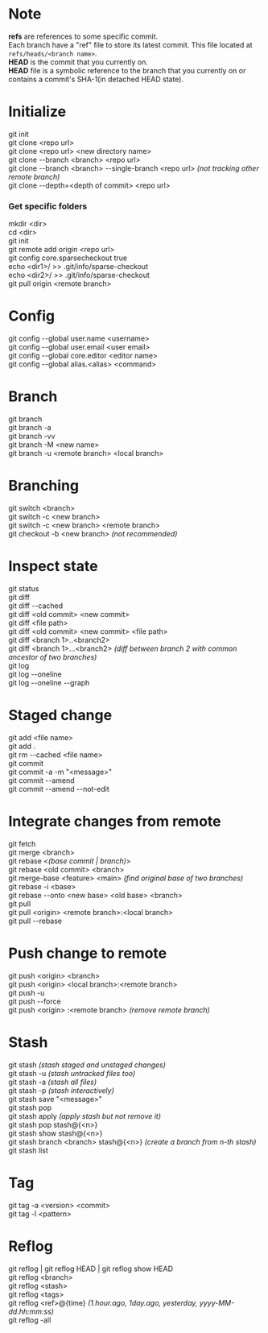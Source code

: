# Note

**refs** are references to some specific commit.  
Each branch have a "ref" file to store its latest commit. This file located at `refs/heads/<branch name>`.  
**HEAD** is the commit that you currently on.  
**HEAD** file is a symbolic reference to the branch that you currently on or contains a commit's SHA-1(in detached HEAD state).

# Initialize

git init  
git clone \<repo url\>  
git clone \<repo url\> \<new directory name\>  
git clone --branch \<branch\> \<repo url\>  
git clone --branch \<branch\> --single-branch \<repo url\> _(not tracking other remote branch)_  
git clone --depth=\<depth of commit\> \<repo url\>

### Get specific folders

mkdir \<dir\>  
cd \<dir\>  
git init  
git remote add origin \<repo url\>  
git config core.sparsecheckout true  
echo \<dir1\>/ \>\> .git/info/sparse-checkout  
echo \<dir2\>/ \>\> .git/info/sparse-checkout  
git pull origin \<remote branch\>

# Config

git config --global user.name \<username\>  
git config --global user.email \<user email\>  
git config --global core.editor \<editor name\>  
git config --global alias.\<alias\> \<command\>

# Branch

git branch  
git branch -a  
git branch -vv  
git branch -M \<new name\>  
git branch -u \<remote branch\> \<local branch\>

# Branching

git switch \<branch\>  
git switch -c \<new branch\>  
git switch -c \<new branch\> \<remote branch\>  
git checkout -b \<new branch\> _(not recommended)_

# Inspect state

git status  
git diff  
git diff --cached  
git diff \<old commit\> \<new commit\>  
git diff \<file path\>  
git diff \<old commit\> \<new commit\> \<file path\>  
git diff \<branch 1\>..\<branch2\>  
git diff \<branch 1\>...\<branch2> _(diff between branch 2 with common ancestor of two branches)_  
git log  
git log --oneline  
git log --oneline --graph

# Staged change

git add \<file name\>  
git add .  
git rm --cached \<file name\>  
git commit  
git commit -a -m "\<message\>"  
git commit --amend  
git commit --amend --not-edit

# Integrate changes from remote

git fetch  
git merge \<branch\>  
git rebase \<_(base commit | branch)_\>  
git rebase \<old commit\> \<branch\>  
git merge-base \<feature\> \<main\> _(find original base of two branches)_  
git rebase -i \<base\>  
git rebase --onto \<new base\> \<old base\> \<branch\>  
git pull  
git pull \<origin\> \<remote branch\>:\<local branch\>  
git pull --rebase

# Push change to remote

git push \<origin\> \<branch\>  
git push \<origin\> \<local branch\>:\<remote branch\>  
git push -u  
git push --force  
git push \<origin\> :\<remote branch\> _(remove remote branch)_

# Stash

git stash _(stash staged and unstaged changes)_  
git stash -u _(stash untracked files too)_  
git stash -a _(stash all files)_  
git stash -p _(stash interactively)_  
git stash save "\<message\>"  
git stash pop  
git stash apply _(apply stash but not remove it)_  
git stash pop stash@{\<n\>}  
git stash show stash@{\<n\>}  
git stash branch \<branch\> stash@{\<n\>} _(create a branch from n-th stash)_  
git stash list

# Tag

git tag -a \<version\> \<commit\>  
git tag -l \<pattern\>

# Reflog

git reflog | git reflog HEAD | git reflog show HEAD  
git reflog \<branch\>  
git reflog \<stash\>  
git reflog \<tags\>  
git reflog \<ref\>@{time} _(1.hour.ago, 1day.ago, yesterday, yyyy-MM-dd.hh:mm:ss)_  
git reflog -all
